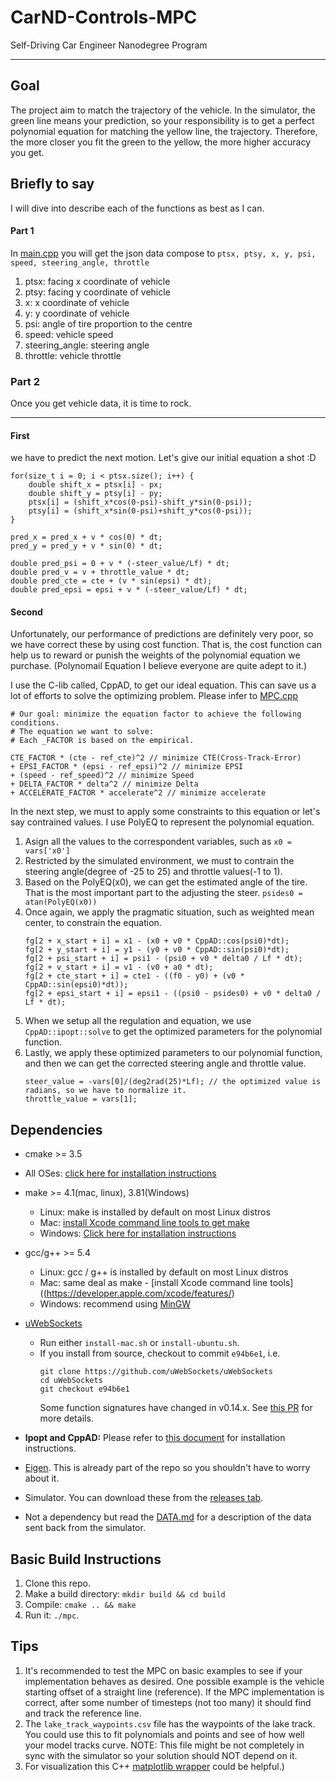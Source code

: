 # CarND-Controls-MPC
Self-Driving Car Engineer Nanodegree Program

---

## Goal
The project aim to match the trajectory of the vehicle. In the simulator, the green line means your prediction, so your responsibility is to get a perfect polynomial equation for matching the yellow line, the trajectory. Therefore, the more closer you fit the green to the yellow, the more higher accuracy you get.

## Briefly to say
I will dive into describe each of the functions as best as I can.

#### Part 1
In [main.cpp](./src/main.cpp) you will get the json data compose to `ptsx, ptsy, x, y, psi, speed, steering_angle, throttle`
1. ptsx: facing x coordinate of vehicle
2. ptsy: facing y coordinate of vehicle 
3. x: x coordinate of vehicle
4. y: y coordinate of vehicle
5. psi: angle of tire proportion to the centre
6. speed: vehicle speed
7. steering_angle: steering angle 
8. throttle: vehicle throttle

### Part 2
Once you get vehicle data, it is time to rock.

---

#### First
we have to predict the next motion. Let's give our initial equation a shot :D
```
for(size_t i = 0; i < ptsx.size(); i++) {
    double shift_x = ptsx[i] - px;
    double shift_y = ptsy[i] - py;
    ptsx[i] = (shift_x*cos(0-psi)-shift_y*sin(0-psi));
    ptsy[i] = (shift_x*sin(0-psi)+shift_y*cos(0-psi));
}

pred_x = pred_x + v * cos(0) * dt;
pred_y = pred_y + v * sin(0) * dt;

double pred_psi = 0 + v * (-steer_value/Lf) * dt;
double pred_v = v + throttle_value * dt;
double pred_cte = cte + (v * sin(epsi) * dt);
double pred_epsi = epsi + v * (-steer_value/Lf) * dt;
```

#### Second

Unfortunately, our performance of predictions are definitely very poor, so we have correct these by using cost function. That is, the cost function can help us to reward or punish the weights of the polynomial equation we purchase. (Polynomail Equation I believe everyone are quite adept to it.)

I use the C-lib called, CppAD,  to get our ideal equation. This can save us a lot of efforts to solve the optimizing problem.
Please infer to [MPC.cpp](./src/MPC.cpp)
```
# Our goal: minimize the equation factor to achieve the following conditions.
# The equation we want to solve:
# Each _FACTOR is based on the empirical.

CTE_FACTOR * (cte - ref_cte)^2 // minimize CTE(Cross-Track-Error) 
+ EPSI_FACTOR * (epsi - ref_epsi)^2 // minimize EPSI
+ (speed - ref_speed)^2 // minimize Speed
+ DELTA_FACTOR * delta^2 // minimize Delta
+ ACCELERATE_FACTOR * accelerate^2 // minimize accelerate
```
In the next step, we must to apply some constraints to this equation or let's say contrained values. I use PolyEQ to represent the polynomial equation.

1. Asign all the values to the correspondent variables, such as `x0 = vars['x0']`
2. Restricted by the simulated environment, we must to contrain the steering angle(degree of -25 to 25) and throttle values(-1 to 1).
3. Based on the PolyEQ(x0), we can get the estimated angle of the tire. That is the most important part to the adjusting the steer. `psides0 = atan(PolyEQ(x0))`
4. Once again, we apply the pragmatic situation, such as weighted mean center, to constrain the equation.
    ```
    fg[2 + x_start + i] = x1 - (x0 + v0 * CppAD::cos(psi0)*dt);
    fg[2 + y_start + i] = y1 - (y0 + v0 * CppAD::sin(psi0)*dt);
    fg[2 + psi_start + i] = psi1 - (psi0 + v0 * delta0 / Lf * dt);
    fg[2 + v_start + i] = v1 - (v0 + a0 * dt);
    fg[2 + cte_start + i] = cte1 - ((f0 - y0) + (v0 * CppAD::sin(epsi0)*dt));
    fg[2 + epsi_start + i] = epsi1 - ((psi0 - psides0) + v0 * delta0 / Lf * dt);
    ```
4. When we setup all the regulation and equation, we use `CppAD::ipopt::solve` to get the optimized parameters for the polynomial function. 
5. Lastly, we apply these optimized parameters to our polynomial function, and then we can get the corrected steering angle and throttle value.
    ```
    steer_value = -vars[0]/(deg2rad(25)*Lf); // the optimized value is radians, so we have to normalize it.
    throttle_value = vars[1];
    ```

## Dependencies

* cmake >= 3.5
 * All OSes: [click here for installation instructions](https://cmake.org/install/)
* make >= 4.1(mac, linux), 3.81(Windows)
  * Linux: make is installed by default on most Linux distros
  * Mac: [install Xcode command line tools to get make](https://developer.apple.com/xcode/features/)
  * Windows: [Click here for installation instructions](http://gnuwin32.sourceforge.net/packages/make.htm)
* gcc/g++ >= 5.4
  * Linux: gcc / g++ is installed by default on most Linux distros
  * Mac: same deal as make - [install Xcode command line tools]((https://developer.apple.com/xcode/features/)
  * Windows: recommend using [MinGW](http://www.mingw.org/)
* [uWebSockets](https://github.com/uWebSockets/uWebSockets)
  * Run either `install-mac.sh` or `install-ubuntu.sh`.
  * If you install from source, checkout to commit `e94b6e1`, i.e.
    ```
    git clone https://github.com/uWebSockets/uWebSockets
    cd uWebSockets
    git checkout e94b6e1
    ```
    Some function signatures have changed in v0.14.x. See [this PR](https://github.com/udacity/CarND-MPC-Project/pull/3) for more details.

* **Ipopt and CppAD:** Please refer to [this document](https://github.com/udacity/CarND-MPC-Project/blob/master/install_Ipopt_CppAD.md) for installation instructions.
* [Eigen](http://eigen.tuxfamily.org/index.php?title=Main_Page). This is already part of the repo so you shouldn't have to worry about it.
* Simulator. You can download these from the [releases tab](https://github.com/udacity/self-driving-car-sim/releases).
* Not a dependency but read the [DATA.md](./DATA.md) for a description of the data sent back from the simulator.


## Basic Build Instructions

1. Clone this repo.
2. Make a build directory: `mkdir build && cd build`
3. Compile: `cmake .. && make`
4. Run it: `./mpc`.

## Tips

1. It's recommended to test the MPC on basic examples to see if your implementation behaves as desired. One possible example
is the vehicle starting offset of a straight line (reference). If the MPC implementation is correct, after some number of timesteps
(not too many) it should find and track the reference line.
2. The `lake_track_waypoints.csv` file has the waypoints of the lake track. You could use this to fit polynomials and points and see of how well your model tracks curve. NOTE: This file might be not completely in sync with the simulator so your solution should NOT depend on it.
3. For visualization this C++ [matplotlib wrapper](https://github.com/lava/matplotlib-cpp) could be helpful.)

